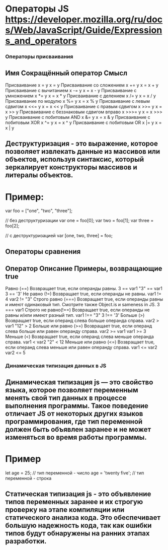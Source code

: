 # Операторы JS https://developer.mozilla.org/ru/docs/Web/JavaScript/Guide/Expressions_and_operators 

### Операторы присваивания

## Имя	                           Сокращённый оператор	                Смысл
Присваивание	                   x = y	                            x = y
Присваивание со сложением	       x += y	                            x = x + y
Присваивание с вычитанием	       x -= y	                            x = x - y
Присваивание с умножением	       x *= y	                            x = x * y
Присваивание с делением	           x /= y	                            x = x / y
Присваивание по модулю	           x %= y	                            x = x % y
Присваивание с левым сдвигом	   x <<= y	                            x = x << y
Присваивание с правым сдвигом	   x >>= y	                            x = x >> y
Присваивание с беззнаковым сдвигом вправо	x >>>= y	                x = x >>> y
Присваивание с побитовым AND	   x &= y	                            x = x & y
Присваивание с побитовым XOR	   x ^= y	                            x = x ^ y
Присваивание с побитовым OR	       x |= y	                            x = x | y

## Деструктуризация - это выражение, которое позволяет извлекать данные из массивов или объектов, используя синтаксис, который зеркалирует конструкторы массивов и литералы объектов.

# Пример:
var foo = ["one", "two", "three"];

// без деструктуризации
var one = foo[0];
var two = foo[1];
var three = foo[2];

// с деструктуризацией
var [one, two, three] = foo;

## Операторы сравнения

## Оператор	          Описание	                                                             Примеры, возвращающие true
Равно (==)	          Возвращает true, если операнды равны.	                                 3 == var1 "3" == var1 3 == '3'
Не равно (!=)	      Возвращает true, если операнды не равны.	                             var1 != 4 var2 != "3"
Строго равно (===)	  Возвращает true, если операнды равны и имеют одинаковый тип. Смотрите также Object.is и sameness in JS.	3 === var1
Строго не равно(!==)  Возвращает true, если операнды не равны и/или имеют разный тип.	     var1 !== "3" 3 !== '3'
Больше (>)	          Возвращает true, если операнд слева больше операнда справа.	         var2 > var1 "12" > 2
Больше или равно (>=) Возвращает true, если операнд слева больше или равен операнду справа.  var2 >= var1 var1 >= 3
Меньше (<)	          Возвращает true, если операнд слева меньше операнда справа.	         var1 < var2 "2" < 12
Меньше или равно (<=) Возвращает true, если операнд слева меньше или равен операнду справа.	 var1 <= var2 var2 <= 5


### Динамическая типизация данных в JS

## Динамическая типизация js — это свойство языка, которое позволяет переменным менять свой тип данных в процессе выполнения программы. Такое поведение отличает JS от некоторых других языков программирования, где тип переменной должен быть объявлен заранее и не может изменяться во время работы программы.

# Пример

let age = 25; // тип переменной - число
age = 'twenty five'; // тип переменной - строка

## Статическая типизация js - это объявление типов переменных заранее и их строгую проверку на этапе компиляции или статического анализа кода. Это обеспечивает большую надежность кода, так как ошибки типов будут обнаружены на ранних этапах разработки.

